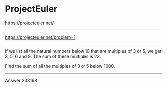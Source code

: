 # ProjectEuler
https://projecteuler.net/
***
https://projecteuler.net/problem=1
***
If we list all the natural numbers below 10 that are multiples of 3 or 5, we get 3, 5, 6 and 9. The sum of these multiples is 23.

Find the sum of all the multiples of 3 or 5 below 1000.
***
Answer
233168